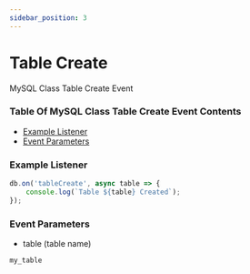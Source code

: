 ```yaml
---
sidebar_position: 3
---
```


# Table Create

MySQL Class Table Create Event

### Table Of MySQL Class Table Create Event Contents

- [Example Listener](#example-listener)
- [Event Parameters](#event-parameters)

### Example Listener

```js
db.on('tableCreate', async table => {
	console.log(`Table ${table} Created`);
});
```

### Event Parameters
- table (table name)
```js
my_table
```